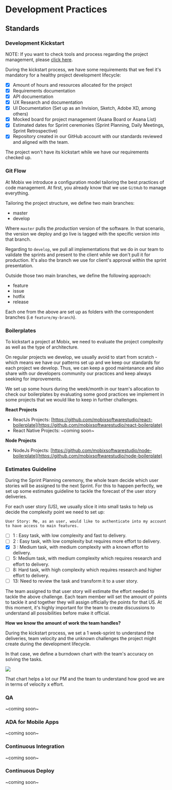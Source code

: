 # Development Practices

## Standards

### Development Kickstart

NOTE: If you want to check tools and process regarding the project management, please [click here](6-project-management.md).

During the kickstart process, we have some requirements that we feel it's mandatory for a healthy project development lifecycle:

* [x] Amount of hours and resources allocated for the project
* [x] Requirements documentation
* [x] API documentation
* [x] UX Research and documentation
* [x] UI Documentation \(Set up as an Invision, Sketch, Adobe XD, among others\)
* [x] Mocked board for project management \(Asana Board or Asana List\)
* [x] Estimated dates for Sprint ceremonies \(Sprint Planning, Daily Meetings, Sprint Retrospective\)
* [x] Repository created in our GitHub account with our standards reviewed and aligned with the team.

The project won't have its kickstart while we have our requirements checked up.

### Git Flow

At Mobix we introduce a configuration model tailoring the best practices of code management. At first, you already know that we use `GitHub` to manage everything.

Tailoring the project structure, we define two main branches:

* master
* develop

Where `master` pulls the _production_ version of the software. In that scenario, the version we deploy and go live is tagged with the specific version into that branch.

Regarding to `develop`, we pull all implementations that we do in our team to validate the sprints and present to the client while we don't pull it for production. It's also the branch we use for client's approval within the sprint presentation.

Outside those two main branches, we define the following approach:

* feature
* issue
* hotfix
* release

Each one from the above are set up as folders with the correspondent branches \(i.e `feature/my-branch`\).

### Boilerplates

To kickstart a project at Mobix, we need to evaluate the project complexity as well as the type of architecture.

On regular projects we develop, we usually avoid to start from scratch - which means we have our patterns set up and we keep our standards for each project we develop. Thus, we can keep a good maintanance and also share with our developers community our practices and keep always seeking for improvements.

We set up some hours during the week/month in our team's allocation to check our boilerplates by evaluating some good practices we implement in some projects that we would like to keep in further challenges.

**React Projects**

* ReactJs Projects: [https://github.com/mobixsoftwarestudio/react-boilerplate](https://github.com/mobixsoftwarestudio/react-boilerplate)
* React Native Projects: ~coming soon~

**Node Projects**

* NodeJs Projects: [https://github.com/mobixsoftwarestudio/node-boilerplate](https://github.com/mobixsoftwarestudio/node-boilerplate)

### Estimates Guideline

During the Sprint Planning ceremony, the whole team decide which user stories will be assigned to the next Sprint. For this to happen perfectly, we set up some estimates guideline to tackle the forecast of the user story deliveries.

For each user story \(US\), we usually slice it into small tasks to help us decide the complexity point we need to set up:

`User Story: Me, as an user, would like to authenticate into my account to have access to main features.`

* [ ] 1 : Easy task, with low complexity and fast to delivery.
* [ ] 2 : Easy task, with low complexity but requires more effort to delivery.
* [x] 3 : Medium task, with medium complexity with a known effort to delivery.
* [ ] 5: Medium task, with medium complexity which requires research and effort to delivery.
* [ ] 8: Hard task, with high complexity which requires research and higher effort to delivery.
* [ ] 13: Need to review the task and transform it to a user story.

The team assigned to that user story will estimate the effort needed to tackle the above challenge. Each team member will set the amount of points to tackle it and together they will assign officially the points for that US. At this moment, it's highly important for the team to create discussions to understand all possibilities before make it official.

**How we know the amount of work the team handles?**

During the kickstart process, we set a 1 week-sprint to understand the deliveries, team velocity and the unknown challenges the project might create during the development lifecycle.

In that case, we define a burndown chart with the team's accuracy on solving the tasks.

![](https://www.visual-paradigm.com/servlet/editor-content/scrum/scrum-burndown-chart/sites/7/2018/11/burndown-chart-and-emotion.png)

That chart helps a lot our PM and the team to understand how good we are in terms of velocity x effort.

### QA

~coming soon~

### ADA for Mobile Apps

~coming soon~

### Continuous Integration

~coming soon~

### Continuous Deploy

~coming soon~

